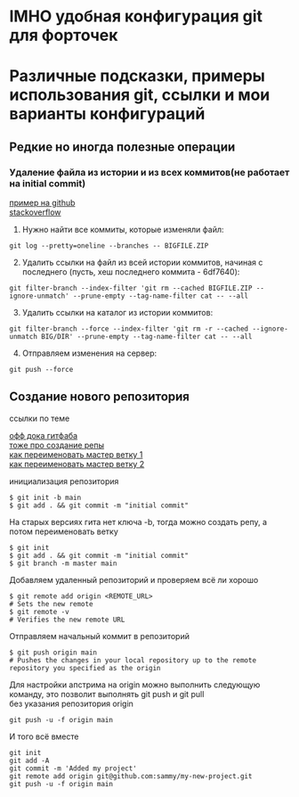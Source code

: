# IMHO удобная конфигурация git для форточек



# Различные подсказки, примеры использования git, ссылки и мои варианты конфигураций

## Редкие но иногда полезные операции

### Удаление файла из истории и из всех коммитов(не работает на initial commit)
[пример на github](https://gist.github.com/bendasvadim/fc398385810473f9724bad9d42281fb3/revisions)  
[stackoverflow](https://ru.stackoverflow.com/questions/426401/%d0%9a%d0%b0%d0%ba-%d1%83%d0%b4%d0%b0%d0%bb%d0%b8%d1%82%d1%8c-%d1%84%d0%b0%d0%b9%d0%bb-%d0%b8%d0%b7-%d0%b8%d1%81%d1%82%d0%be%d1%80%d0%b8%d0%b8-git)

1. Нужно найти все коммиты, которые изменяли файл:
````
git log --pretty=oneline --branches -- BIGFILE.ZIP
````
2. Удалить ссылки на файл из всей истории коммитов, начиная с последнего (пусть, хеш последнего коммита - 6df7640):
````
git filter-branch --index-filter 'git rm --cached BIGFILE.ZIP --ignore-unmatch' --prune-empty --tag-name-filter cat -- --all
````
3. Удалить ссылки на каталог из истории коммитов:
````
git filter-branch --force --index-filter 'git rm -r --cached --ignore-unmatch BIG/DIR' --prune-empty --tag-name-filter cat -- --all
````
4. Отправляем изменения на сервер:
````
git push --force
````

## Создание нового репозитория

ссылки по теме  

[офф дока гитфаба](https://docs.github.com/en/get-started/importing-your-projects-to-github/importing-source-code-to-github/adding-locally-hosted-code-to-github)  
[тоже про создание репы](https://www.digitalocean.com/community/tutorials/how-to-push-an-existing-project-to-github)  
[как переименовать мастер ветку 1](https://www.git-tower.com/learn/git/faq/git-rename-master-to-main)  
[как переименовать мастер ветку 2](https://stackoverflow.com/questions/67543278/git-how-to-change-default-branch-for-everything-i-do)

инициализация репозитория
````
$ git init -b main
$ git add . && git commit -m "initial commit"
````

На старых версиях гита нет ключа -b, тогда можно создать репу, а потом переименовать ветку
````
$ git init
$ git add . && git commit -m "initial commit"
$ git branch -m master main
````

Добавляем удаленный репозиторий и проверяем всё ли хорошо
````
$ git remote add origin <REMOTE_URL>
# Sets the new remote
$ git remote -v
# Verifies the new remote URL
````

Отправляем начальный коммит в репозиторий
````
$ git push origin main
# Pushes the changes in your local repository up to the remote repository you specified as the origin
````
Для настройки апстрима на origin можно выполнить следующую команду, это позволит выполнять git push и git pull  
без указания репозитория origin
````
git push -u -f origin main
````

И того всё вместе
````
git init
git add -A
git commit -m 'Added my project'
git remote add origin git@github.com:sammy/my-new-project.git
git push -u -f origin main
````
